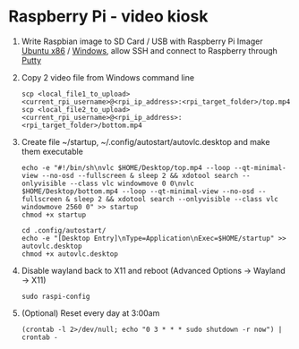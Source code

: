 
# Raspberry Pi - video kiosk

1. Write Raspbian image to SD Card / USB with Raspberry Pi Imager [Ubuntu x86](https://downloads.raspberrypi.org/imager/imager_latest_amd64.deb) / [Windows](https://downloads.raspberrypi.org/imager/imager_latest.exe), allow SSH and connect to Raspberry through [Putty](https://the.earth.li/~sgtatham/putty/latest/w64/putty.exe)

1. Copy 2 video file from Windows command line
 
    ```
    scp <local_file1_to_upload> <current_rpi_username>@<rpi_ip_address>:<rpi_target_folder>/top.mp4
    scp <local_file2_to_upload> <current_rpi_username>@<rpi_ip_address>:<rpi_target_folder>/bottom.mp4
    ```

1. Create file ~/startup, ~/.config/autostart/autovlc.desktop and make them executable

    ```
    echo -e "#!/bin/sh\nvlc $HOME/Desktop/top.mp4 --loop --qt-minimal-view --no-osd --fullscreen & sleep 2 && xdotool search --onlyvisible --class vlc windowmove 0 0\nvlc $HOME/Desktop/bottom.mp4 --loop --qt-minimal-view --no-osd --fullscreen & sleep 2 && xdotool search --onlyvisible --class vlc windowmove 2560 0" >> startup
    chmod +x startup

    cd .config/autostart/
    echo -e "[Desktop Entry]\nType=Application\nExec=$HOME/startup" >> autovlc.desktop
    chmod +x autovlc.desktop
    ```

1. Disable wayland back to X11 and reboot (Advanced Options -> Wayland -> X11)
    ```
    sudo raspi-config
    ```
1. (Optional) Reset every day at 3:00am

    ```
    (crontab -l 2>/dev/null; echo "0 3 * * * sudo shutdown -r now") | crontab -
    ```
